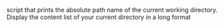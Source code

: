script that prints the absolute path name of the current working directory.
Display the content list of your current directory in a long format
